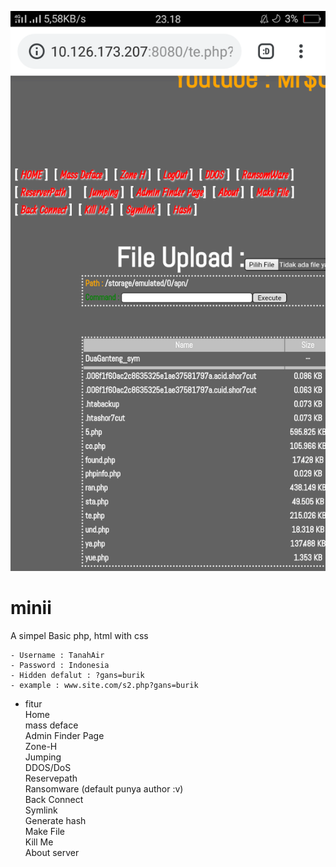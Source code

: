 <img src="gambar.png"><br>
# minii
A simpel Basic php, html with css
```
- Username : TanahAir
- Password : Indonesia
- Hidden defalut : ?gans=burik
- example : www.site.com/s2.php?gans=burik
```
* fitur <br>
Home <br>
mass deface<br>
Admin Finder Page<br>
Zone-H<br>
Jumping<br>
DDOS/DoS<br>
Reservepath<br>
Ransomware (default punya author :v)<br>
Back Connect <br>
Symlink <br>
Generate hash <br>
Make File <br>
Kill Me <br>
About server <br>
